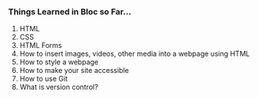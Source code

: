 ### Things Learned in Bloc so Far...

1. HTML
2. CSS 
3. HTML Forms
4. How to insert images, videos, other media into a webpage using HTML 
5. How to style a webpage 
6. How to make your site accessible 
7. How to use Git
8. What is version control? 
